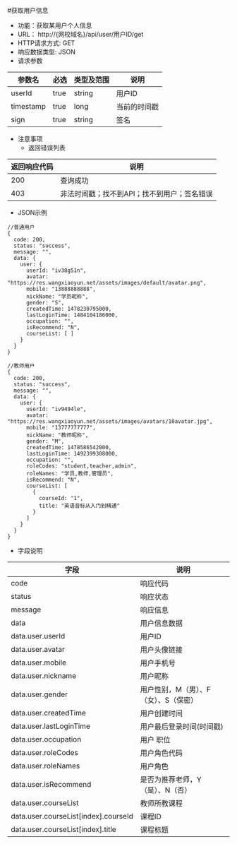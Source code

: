 #获取用户信息
* 功能：获取某用户个人信息
* URL： http://{网校域名}/api/user/用户ID/get
* HTTP请求方式: GET
* 响应数据类型: JSON
* 请求参数

|参数名|	必选|	类型及范围|	说明|
|--|--|--|--|
|userId	|true|	string|	用户ID|
|timestamp|	true|	long|	当前的时间戳|
|sign|	true|	string|	签名|

* 注意事项
  * 返回错误列表

| 返回响应代码 | 说明     |
|----------- | -------- |
| 200 | 查询成功 |
| 403 | 非法时间戳；找不到API；找不到用户；签名错误 |

* JSON示例
````
//普通用户
{
  code: 200,
  status: "success",
  message: "",
  data: {
	user: {
	  userId: "iv38g51n",
	  avatar: "https://res.wangxiaoyun.net/assets/images/default/avatar.png",
	  mobile: "13888888888",
	  nickName: "学员昵称",
	  gender: "S",
	  createdTime: 1478230795000,
	  lastLoginTime: 1484104186000,
	  occupation: "",
	  isRecommend: "N",
	  courseList: [ ]
	}
  }
}
````
`````
//教师用户
{
  code: 200,
  status: "success",
  message: "",
  data: {
	user: {
	  userId: "iv9494le",
	  avatar: "https://res.wangxiaoyun.net/assets/images/avatars/10avatar.jpg",
	  mobile: "13777777777",
	  nickName: "教师昵称",
	  gender: "M",
	  createdTime: 1478586542000,
	  lastLoginTime: 1492399308000,
	  occupation: "",
	  roleCodes: "student,teacher,admin",
	  roleNames: "学员,教师,管理员",
	  isRecommend: "N",
	  courseList: [
	    {
	  	  courseId: "1",
	  	  title: "英语音标从入门到精通"
	    }
	  ]
  	}
  }
}
``````
* 字段说明

|字段|	说明|
|---|----|
|code	|响应代码|
|status|	响应状态|
|message	|响应信息|
|data|	用户信息数据|
|data.user.userId	|用户ID|
|data.user.avatar	|用户头像链接|
|data.user.mobile	|用户手机号|
|data.user.nickname	|用户昵称|
|data.user.gender	|用户性别，M（男）、F（女）、S（保密）|
|data.user.createdTime|	用户创建时间|
|data.user.lastLoginTime|	用户最后登录时间(时间戳)|
|data.user.occupation	|用户 职位|
|data.user.roleCodes	|用户角色代码|
|data.user.roleNames	|用户角色|
|data.user.isRecommend	|是否为推荐老师，Y（是）、N（否）|
|data.user.courseList	|教师所教课程|
|data.user.courseList\[index\].courseId	|课程ID|
|data.user.courseList\[index\].title	|课程标题|
